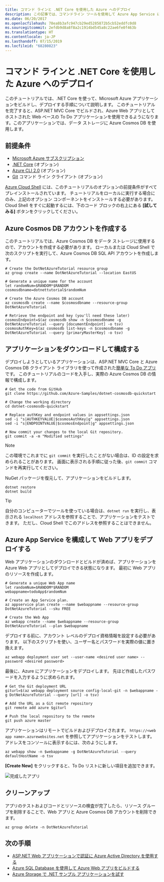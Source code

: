 ```yaml
---
title: コマンド ラインと .NET Core を使用した Azure へのデプロイ
description: この記事では、コマンドライン ツールを使用して Azure App Service に ASP.NET Core アプリケーションをデプロイする方法について説明します。
ms.date: 06/20/2017
ms.openlocfilehash: 78ea8b3afc947cb29ed5285872b5cb52eddfc0d8
ms.sourcegitcommit: 2efdb9d8a8f8a2c1914bd545a8c22ae6fe0f463b
ms.translationtype: HT
ms.contentlocale: ja-JP
ms.lasthandoff: 07/15/2019
ms.locfileid: "68280823"
---
```

# <a name="deploy-to-azure-from-the-command-line-with-net-core"></a>コマンド ラインと .NET Core を使用した Azure へのデプロイ

このチュートリアルでは、.NET Core を使って、Microsoft Azure アプリケーションをビルドし、デプロイする手順について説明します。  このチュートリアルを完了すると、ASP.NET MVC Core でビルドされ、Azure Web アプリとしてホストされた Web ベースの To Do アプリケーションを使用できるようになります。このアプリケーションでは、データ ストレージに Azure Cosmos DB を使用します。

## <a name="prerequisites"></a>前提条件

* [Microsoft Azure サブスクリプション](https://azure.microsoft.com/free/)
* [.NET Core](https://www.microsoft.com/net/download/core) (オプション)
* [Azure CLI 2.0](/cli/azure/install-az-cli2) (オプション)
* [Git](https://www.git-scm.com/) コマンド ライン クライアント (オプション)

[Azure Cloud Shell](/azure/cloud-shell/) には、このチュートリアルのオプションの前提条件がすべてプレインストールされています。  チュートリアルをローカルに実行する場合にのみ、上記のオプション コンポーネントをインストールする必要があります。  Cloud Shell をすぐに起動するには、下のコード ブロックの右上にある **[試してみる]** ボタンをクリックしてください。

## <a name="create-an-azure-cosmos-db-account"></a>Azure Cosmos DB アカウントを作成する

このチュートリアルでは、Azure Cosmos DB をデータ ストレージに使用するので、アカウントを作成する必要があります。  ローカルまたは Cloud Shell で次のスクリプトを実行して、Azure Cosmos DB SQL API アカウントを作成します。

```azurecli-interactive
# Create the DotNetAzureTutorial resource group
az group create --name DotNetAzureTutorial --location EastUS

# Generate a unique name for the account
let randomNum=$RANDOM*$RANDOM
cosmosdbname=dotnettutorial$randomNum

# Create the Azure Cosmos DB account
az cosmosdb create --name $cosmosdbname --resource-group DotNetAzureTutorial

# Retrieve the endpoint and key (you'll need these later)
cosmosEndpoint=$(az cosmosdb show -n $cosmosdbname -g DotNetAzureTutorial --query [documentEndpoint] -o tsv)
cosmosAuthKey=$(az cosmosdb list-keys -n $cosmosdbname -g DotNetAzureTutorial --query [primaryMasterKey] -o tsv)

```

## <a name="download-and-configure-the-application"></a>アプリケーションをダウンロードして構成する

デプロイしようとしているアプリケーションは、ASP.NET MVC Core と Azure Cosmos DB クライアント ライブラリを使って作成された[簡単な To Do アプリ](https://github.com/Azure-Samples/dotnet-cosmosdb-quickstart/)です。  このチュートリアルのコードを入手し、実際の Azure Cosmos DB の情報で構成します。

```azurecli-interactive
# Get the code from GitHub
git clone https://github.com/Azure-Samples/dotnet-cosmosdb-quickstart

# Change the working directory
cd dotnet-cosmosdb-quickstart

# Replace authKey and endpoint values in appsettings.json
sed -i "s|AUTHKEYVALUE|$cosmosAuthKey|g" appsettings.json
sed -i "s|ENDPOINTVALUE|$cosmosEndpoint|g" appsettings.json

# Now commit your changes to the local Git repository.
git commit -a -m "Modified settings"

```

> [!NOTE]
> この環境でこれまでに `git commit` を実行したことがない場合は、ID の設定を求められることがあります。 画面に表示される手順に従った後、`git commit` コマンドを再実行してください。

NuGet パッケージを復元して、アプリケーションをビルドします。

```azurecli-interactive
dotnet restore
dotnet build
```

> [!TIP]
> 自分のコンピューターでツールを使っている場合は、`dotnet run` を実行し、表示される `localhost` アドレスを参照することで、アプリケーションをテストできます。  ただし、Cloud Shell でこのアドレスを参照することはできません。  

## <a name="configure-azure-app-service-and-deploy-the-web-app"></a>Azure App Service を構成して Web アプリをデプロイする

Web アプリケーションのダウンロードとビルドが済めば、アプリケーションを Azure Web アプリとしてデプロイできる状態になります。  最初に Web アプリのリソースを作成します。

```azurecli-interactive
# Generate a unique Web App name
let randomNum=$RANDOM*$RANDOM
webappname=todoApp$randomNum

# Create an App Service plan.
az appservice plan create --name $webappname --resource-group DotNetAzureTutorial --sku FREE

# Create the Web App
az webapp create --name $webappname --resource-group DotNetAzureTutorial --plan $webappname

```

デプロイする前に、アカウント レベルのデプロイ資格情報を設定する必要があります。  以下のスクリプトを使い、ユーザー名とパスワードを実際の値に置き換えます。

```azurecli-interactive
az webapp deployment user set --user-name <desired user name> --password <desired password>
```

最後に、Azure にアプリケーションをデプロイします。  先ほど作成したパスワードを入力するように求められます。

```azurecli-interactive
# Get the Git deployment URL
giturl=$(az webapp deployment source config-local-git -n $webappname -g DotNetAzureTutorial --query [url] -o tsv)

# Add the URL as a Git remote repository
git remote add azure $giturl

# Push the local repository to the remote
git push azure master
```

アプリケーションはリモートでビルドおよびデプロイされます。  `https://<web app name>.azurewebsites.net` を参照してアプリケーションをテストします。  アドレスをコンソールに表示するには、次のようにします。

```azurecli-interactive
az webapp show -n $webappname -g DotNetAzureTutorial --query defaultHostName -o tsv
```

**[Create New]** をクリックすると、To Do リストに新しい項目を追加できます。

![完成したアプリ](./media/dotnet-quickstart/todo.png)

## <a name="clean-up"></a>クリーンアップ

アプリのテストおよびコードとリソースの検査が完了したら、リソース グループを削除することで、Web アプリと Azure Cosmos DB アカウントを削除できます。

```azurecli-interactive
az group delete -n DotNetAzureTutorial
```

## <a name="next-steps"></a>次の手順

* [ASP.NET Web アプリケーションで認証に Azure Active Directory を使用する](/azure/active-directory/develop/active-directory-devquickstarts-webapp-dotnet)
* [Azure SQL Database を使用して Azure Web アプリをビルドする](/azure/app-service-web/web-sites-dotnet-get-started)
* [Azure Storage で .NET サンプル アプリケーションを試す](/azure/storage/storage-samples-dotnet)


